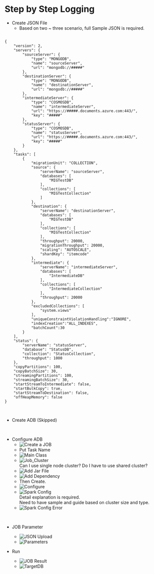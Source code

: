 # Step by Step Logging

- Create JSON File
  * Based on two ~ three scenario, full Sample JSON is required.

<pre>
<code>
{
    "version": 2,
    "servers": {
        "sourceServer": {
            "type": "MONGODB",
            "name": "sourceServer",
            "url": "mongodb://#####"
        },
        "destinationServer": {
            "type": "MONGODB",
            "name": "destinationServer",
            "url": "mongodb://#####"
        },
        "intermediateServer": {
            "type": "COSMOSDB",
            "name": "intermediateServer",
            "url": "https://#####.documents.azure.com:443/",
            "key": "#####"
        },
        "statusServer": {
            "type": "COSMOSDB",
            "name": "statusServer",
            "url": "https://#####.documents.azure.com:443/",
            "key": "#####"
        }
    },
    "tasks": [
        {
            "migrationUnit": "COLLECTION",
            "source": {
                "serverName": "sourceServer",
                "databases": [
                    "MIGTestDB"
                ],
                "collections": [
                    "MIGTestCollection"
                ]
            },
            "destination": {
                "serverName": "destinationServer",
                "databases": [
                    "MIGTestDB"
                ],
                "collections": [
                    "MIGTestCollection"
                ],
                "throughput": 20000,
                "migrationThroughput": 20000,
                "scaling": "AUTOSCALE",
                "shardKey": "itemcode"
            },
            "intermediate": {
                "serverName": "intermediateServer",
                "databases": [
                    "IntermediateDB"
                ],
                "collections": [
                    "IntermediateCollection"
                ],
                "throughput": 20000
            },
            "excludedCollections": [
                "system.views"
            ],
            "uniqueConstraintViolationHandling":"IGNORE",
            "indexCreation":"ALL_INDEXES",
            "batchCount":30
        }
    ],
    "status": {
        "serverName": "statusServer",
        "database": "StatusDB",
        "collection": "StatusCollection",
        "throughput": 1000
    },
    "copyPartitions": 100,
    "copyBatchSize": 30,
    "streamingPartitions": 100,
    "streamingBatchSize": 30,
    "startStreamToIntermediate": false,
    "startBulkCopy": true,
    "startStreamToDestination": false,
    "offHeapMemory": false
}
  </code>
  </pre>

- Create ADB (Skipped) </br>

</br>

- Configure ADB
  * ![Create a JOB](/99_Practice/Image/99_01.create_a_job.png)
  * Put Task Name
  * ![Main Class](/99_Practice/Image/99_02.main_class.png)
  * ![Job_Cluster](/99_Practice/Image/99_03.job_cluster.png) </br>
  Can I use single node cluster? Do I have to use shared cluster? </br>
  * ![Add Jar File](/99_Practice/Image/99_04.add_jar_file.png)
  * ![Add Dependency](/99_Practice/Image/99_05.add_dependent_library.png)
  * Then Create.
  * ![Configure](/99_Practice/Image/99_06.click_configure_in_compute.png)
  * ![Spark Config](/99_Practice/Image/99_07.spark_config_in_Advanced_Option.png) </br>
  Detail explanation is required. </br>
  Need to have sample and guide based on cluster size and type. </br>
  * ![Spark Config Error](/99_Practice/Image/99_08.spark_config_error.png)

</br>

- JOB Parameter
  * ![JSON Upload](/99_Practice/Image/99_09.JSON_Upload.png)
  * ![Parameters](/99_Practice/Image/99_10.Parameters.png)

- Run
  * ![JOB Result](/99_Practice/Image/99_11.Result.png)
  * ![TargetDB](/99_Practice/Image/99_12.TargetDB.png)